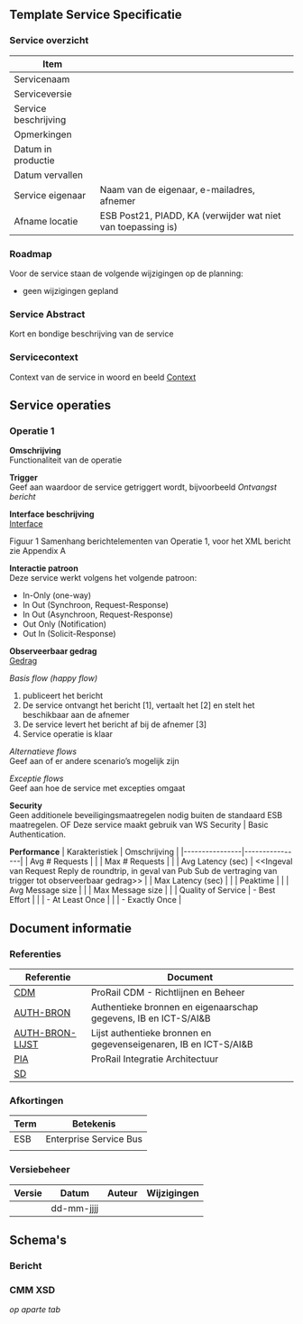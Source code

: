 ## Template Service Specificatie

### Service overzicht
| Item |  |
|------|--|
| Servicenaam   |  |
| Serviceversie |  |
| Service beschrijving | |
| Opmerkingen | |
| Datum in productie | |
| Datum vervallen | |
| Service eigenaar | Naam van de eigenaar, e-mailadres, afnemer |
| Afname locatie | ESB Post21, PIADD, KA (verwijder wat niet van toepassing is) |

### Roadmap
Voor de service staan de volgende wijzigingen op de planning:
- geen wijzigingen gepland

### Service Abstract
Kort en bondige beschrijving van de service

### Servicecontext
Context van de service in woord en beeld
[Context](ServiceScope.drawio.xml)

## Service operaties
### Operatie 1

**Omschrijving**<br>
Functionaliteit van de operatie

**Trigger**<br>
Geef aan waardoor de service getriggert wordt, bijvoorbeeld *Ontvangst bericht*

**Interface beschrijving**<br>
[Interface](Berichtstructuur.drawio.xml)

Figuur 1 Samenhang berichtelementen van Operatie 1, voor het XML bericht zie Appendix A

**Interactie patroon**<br>
Deze service werkt volgens het volgende patroon:<br>
- In-Only (one-way)
- In Out (Synchroon, Request-Response)
- In Out (Asynchroon, Request-Response)
- Out Only (Notification)
- Out In (Solicit-Response)

**Observeerbaar gedrag**<br>
[Gedrag](Gedrag.drawio.xml)

*Basis flow (happy flow)*
1. <Aanbieder> publiceert het <berichtnaam> bericht
2. De service ontvangt het bericht [1], vertaalt het [2] en stelt het beschikbaar aan de afnemer
3. De service levert het bericht af bij de afnemer [3]
4. Service operatie is klaar

*Alternatieve flows*<br>
Geef aan of er andere scenario’s mogelijk zijn

*Exceptie flows*<br>
Geef aan hoe de service met excepties omgaat

**Security**<br>
Geen additionele beveiligingsmaatregelen nodig buiten de standaard ESB maatregelen. OF
Deze service maakt gebruik van WS Security | Basic Authentication.

**Performance**
| Karakteristiek | Omschrijving   |
|----------------|----------------|
| Avg # Requests |                |
| Max # Requests |                |
| Avg Latency (sec) | <<Ingeval van Request Reply de roundtrip, in geval van Pub Sub de vertraging van trigger tot observeerbaar gedrag>> |
| Max Latency (sec) | |
| Peaktime |    |
| Avg Message size | |
| Max Message size |  |
| Quality of Service | - Best Effort |
|                    | - At Least Once |
|                    | - Exactly Once |


## Document informatie
### Referenties

| Referentie | Document |
|------------|----------|
| [CDM](https://www.example.com) | ProRail CDM - Richtlijnen en Beheer |
| [AUTH-BRON](https://www.example.com) | Authentieke bronnen en eigenaarschap gegevens, IB en ICT-S/AI&B |
| [AUTH-BRON-LIJST](https://www.example.com) | Lijst authentieke bronnen en gegevenseigenaren, IB en ICT-S/AI&B |
| [PIA](https://www.example.com) | ProRail Integratie Architectuur |
| [SD](https://www.example.com)  | |


### Afkortingen
| Term | Betekenis |
|------|-----------|
| ESB  | Enterprise Service Bus |
| | |          


### Versiebeheer
| Versie | Datum       | Auteur         | Wijzigingen                 |
|--------|-------------|----------------|-----------------------------|
|        | dd-mm-jjjj  |                |                             |


## Schema's
### Bericht <naam>

### CMM XSD
*op aparte tab*
